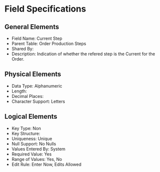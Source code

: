 # Field Specifications

## General Elements

- Field Name: Current Step
- Parent Table: Order Production Steps
- Shared By:
- Description: Indication of whether the refered step is the Current for the Order.

## Physical Elements

- Data Type: Alphanumeric
- Length: 
- Decimal Places: 
- Character Support: Letters

## Logical Elements

- Key Type: Non
- Key Structure: 
- Uniqueness: Unique
- Null Support: No Nulls
- Values Entered By: System
- Required Value: Yes
- Range of Values: Yes, No
- Edit Rule: Enter Now, Edits Allowed

